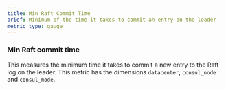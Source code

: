 ```yaml
---
title: Min Raft Commit Time
brief: Minimum of the time it takes to commit an entry on the leader
metric_type: gauge
---
```

### Min Raft commit time
This measures the minimum time it takes to commit a new entry to the Raft log on the leader. This metric has the dimensions `datacenter`, `consul_node` and `consul_mode`.